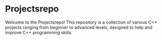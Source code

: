 # Projectsrepo
Welcome to the Projectsrepo! This repository is a collection of various C++ projects ranging from beginner to advanced levels, designed to help and improve C++ programming skills.
